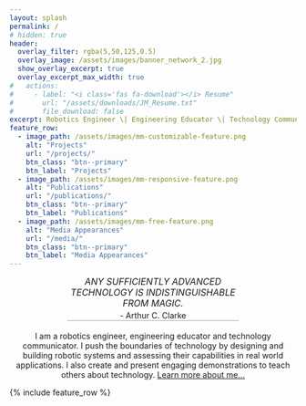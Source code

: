 ```yaml
---
layout: splash
permalink: /
# hidden: true
header:
  overlay_filter: rgba(5,50,125,0.5)
  overlay_image: /assets/images/banner_network_2.jpg
  show_overlay_excerpt: true
  overlay_excerpt_max_width: true
#   actions:
#     - label: "<i class='fas fa-download'></i> Resume"
#       url: "/assets/downloads/JM_Resume.txt"
#       file_download: false
excerpt: Robotics Engineer \| Engineering Educator \| Technology Communicator
feature_row:
  - image_path: /assets/images/mm-customizable-feature.png
    alt: "Projects"
    url: "/projects/"
    btn_class: "btn--primary"
    btn_label: "Projects"
  - image_path: /assets/images/mm-responsive-feature.png
    alt: "Publications"
    url: "/publications/"
    btn_class: "btn--primary"
    btn_label: "Publications"
  - image_path: /assets/images/mm-free-feature.png
    alt: "Media Appearances"
    url: "/media/"
    btn_class: "btn--primary"
    btn_label: "Media Appearances"      
---
```


<!-- *Any sufficiently advanced technology is indistinguishable from magic.* - Arthur C. Clarke -->

<div>
    <p style="margin: 0 20% 0.2em 20%; text-align: center; font-size: 1.125em; text-transform: uppercase; font-style: italic;">Any sufficiently advanced technology is indistinguishable from magic.</p>
    <p style="margin: 0 20% 1.3em 20%; text-align: center; font-size: 1em; border-bottom: 1px solid #aaa;">- Arthur C. Clarke</p>
</div>

<p style="text-align: center;">
I am a robotics engineer, engineering educator and technology communicator. I push the boundaries of technology by designing and building robotic systems and assessing their capabilities in real world applications. I also create and present engaging demonstrations to teach others about technology. <a href="/about_me/">Learn more about me...</a>
</p>

{% include feature_row %}



